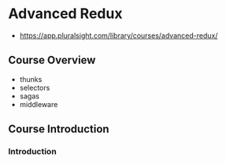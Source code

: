 # Advanced Redux
- https://app.pluralsight.com/library/courses/advanced-redux/

## Course Overview
- thunks
- selectors
- sagas
- middleware

## Course Introduction
### Introduction
